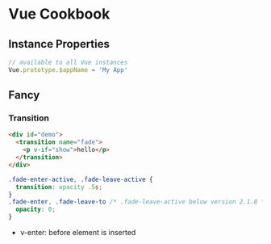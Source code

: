 # Vue Cookbook
## Instance Properties

```js
// available to all Vue instances
Vue.prototype.$appName = 'My App'
```

## Fancy
### Transition
```html
<div id="demo">
  <transition name="fade">
    <p v-if="show">hello</p>
  </transition>
</div>
```
```css
.fade-enter-active, .fade-leave-active {
  transition: opacity .5s;
}
.fade-enter, .fade-leave-to /* .fade-leave-active below version 2.1.8 */ {
  opacity: 0;
}
```


* v-enter: before element is inserted

